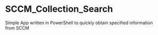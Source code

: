 # SCCM_Collection_Search
Simple App written in PowerShell to quickly obtain specified information from SCCM
